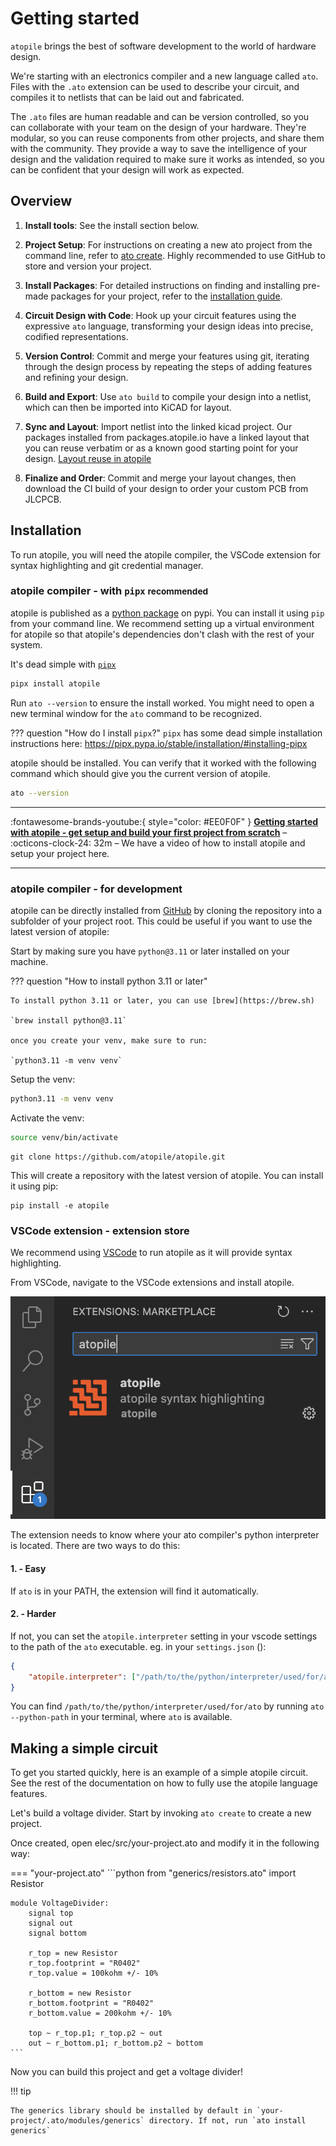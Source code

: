# Getting started

`atopile` brings the best of software development to the world of hardware design.

We're starting with an electronics compiler and a new language called `ato`. Files with the `.ato` extension can be used to describe your circuit, and compiles it to netlists that can be laid out and fabricated.

The `.ato` files are human readable and can be version controlled, so you can collaborate with your team on the design of your hardware. They're modular, so you can reuse components from other projects, and share them with the community. They provide a way to save the intelligence of your design and the validation required to make sure it works as intended, so you can be confident that your design will work as expected.

## Overview

1. **Install tools**: See the install section below.

2. **Project Setup**: For instructions on creating a new ato project from the command line, refer to [ato create](ato-create.md). Highly recommended to use GitHub to store and version your project.

3. **Install Packages**: For detailed instructions on finding and installing pre-made packages for your project, refer to the [installation guide](install.md). 

4. **Circuit Design with Code**: Hook up your circuit features using the expressive `ato` language, transforming your design ideas into precise, codified representations.

5. **Version Control**: Commit and merge your features using git, iterating through the design process by repeating the steps of adding features and refining your design.

6. **Build and Export**: Use `ato build` to compile your design into a netlist, which can then be imported into KiCAD for layout.

7. **Sync and Layout**: Import netlist into the linked kicad project. Our packages installed from packages.atopile.io have a linked layout that you can reuse verbatim or as a known good starting point for your design.
  [Layout reuse in atopile](https://www.youtube.com/watch?v=UBwlARJWZ40)

8. **Finalize and Order**: Commit and merge your layout changes, then download the CI build of your design to order your custom PCB from JLCPCB.

## Installation

To run atopile, you will need the atopile compiler, the VSCode extension for syntax highlighting and git credential manager.

### atopile compiler - with `pipx` <small>recommended</small>

atopile is published as a [python package](https://pypi.org/project/atopile/) on pypi. You can install it using `pip` from your command line. We recommend setting up a virtual environment for atopile so that atopile's dependencies don't clash with the rest of your system.

It's dead simple with [`pipx`](https://pipx.pypa.io/stable/)
``` sh
pipx install atopile
```

Run `ato --version` to ensure the install worked. You might need to open a new terminal window for the `ato` command to be recognized.

??? question "How do I install `pipx`?"
    `pipx` has some dead simple installation instructions here: https://pipx.pypa.io/stable/installation/#installing-pipx


atopile should be installed. You can verify that it worked with the following command which should give you the current version of atopile.
``` sh
ato --version
```
---

:fontawesome-brands-youtube:{ style="color: #EE0F0F" }
__[Getting started with atopile - get setup and build your first project from scratch]__ – :octicons-clock-24:
32m – We have a video of how to install atopile and setup your project here.

  [Getting started with atopile - get setup and build your first project from scratch]: https://www.youtube.com/watch?v=7aeZLlA_VYA

---

### atopile compiler - for development

atopile can be directly installed from [GitHub](https://github.com/atopile/atopile) by cloning the repository into a subfolder of your project root. This could be useful if you want to use the latest version of atopile:

Start by making sure you have `python@3.11` or later installed on your machine.

??? question "How to install python 3.11 or later"

    To install python 3.11 or later, you can use [brew](https://brew.sh)

    `brew install python@3.11`

    once you create your venv, make sure to run:

    `python3.11 -m venv venv`

Setup the venv:
``` sh
python3.11 -m venv venv
```
Activate the venv:
``` sh
source venv/bin/activate
```

```
git clone https://github.com/atopile/atopile.git
```
This will create a repository with the latest version of atopile. You can install it using pip:

```
pip install -e atopile
```

### VSCode extension - extension store

We recommend using [VSCode](https://code.visualstudio.com) to run atopile as it will provide syntax highlighting.

From VSCode, navigate to the VSCode extensions and install atopile.

![](assets/images/ato_extension.png)

The extension needs to know where your ato compiler's python interpreter is located. There are two ways to do this:

#### 1. - Easy

If `ato` is in your PATH, the extension will find it automatically.


#### 2. - Harder

If not, you can set the `atopile.interpreter` setting in your vscode settings to the path of the `ato` executable.
eg. in your `settings.json` ():
```json
{
    "atopile.interpreter": ["/path/to/the/python/interpreter/used/for/ato"]
}
```

You can find `/path/to/the/python/interpreter/used/for/ato` by running `ato --python-path` in your terminal, where `ato` is available.


## Making a simple circuit

To get you started quickly, here is an example of a simple atopile circuit. See the rest of the documentation on how to fully use the atopile language features.

Let's build a voltage divider. Start by invoking `ato create` to create a new project.

Once created, open elec/src/your-project.ato and modify it in the following way:

=== "your-project.ato"
    ```python
    from "generics/resistors.ato" import Resistor

    module VoltageDivider:
        signal top
        signal out
        signal bottom

        r_top = new Resistor
        r_top.footprint = "R0402"
        r_top.value = 100kohm +/- 10%

        r_bottom = new Resistor
        r_bottom.footprint = "R0402"
        r_bottom.value = 200kohm +/- 10%

        top ~ r_top.p1; r_top.p2 ~ out
        out ~ r_bottom.p1; r_bottom.p2 ~ bottom
    ```

Now you can build this project and get a voltage divider!

!!! tip

    The generics library should be installed by default in `your-project/.ato/modules/generics` directory. If not, run `ato install generics`
